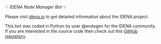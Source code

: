 ✨ *IDENA Node Manager Bot* ✨  

Please visit [idena.io](http://idena.io) to get detailed information about the IDENA project.  
  
This bot was coded in Python by user @endogen for the IDENA community. If you are interested in the source code then check out this [GitHub repository](https://github.com/Endogen/idena-node-manager). 